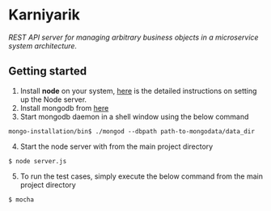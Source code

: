 # Karniyarik
*REST API server for managing arbitrary business objects in a microservice system architecture.*

## Getting started

1. Install __node__ on your system, [here](https://nodejs.org/en/download/package-manager/) is the detailed instructions on setting up the Node server.
2. Install mongodb from [here](https://docs.mongodb.org/manual/installation/)
3. Start mongodb daemon in a shell window using the below command
```
mongo-installation/bin$ ./mongod --dbpath path-to-mongodata/data_dir
```
4. Start the node server with from the main project directory
```
$ node server.js
```
5. To run the test cases, simply execute the below command from the main project directory
```
$ mocha
```
